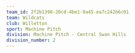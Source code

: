 ```yaml
---
team_id: 2f2b1398-20cd-4be1-9a45-ea7c242b6c01
team: Wildcats
club: Willetton
sport: Machine Pitch
division: Machine Pitch - Central Swan Hills
division_number: 2
---
```

